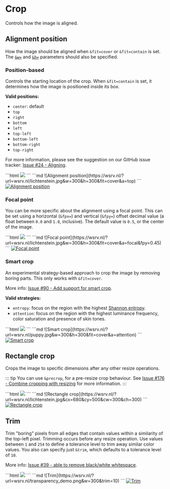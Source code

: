 # Crop

Controls how the image is aligned.

## Alignment position <QueryString field="a" />

How the image should be aligned when `&fit=cover` or `&fit=contain` is set. The [`&w=`](size.md#width) and [`&h=`](size.md#height)
parameters should also be specified.

### Position-based

Controls the starting location of the crop. When `&fit=contain` is set, it determines how the image is positioned inside its box.

**Valid positions:**
- `center`: default
- `top`
- `right`
- `bottom`
- `left`
- `top-left`
- `bottom-left`
- `bottom-right`
- `top-right`

For more information, please see the suggestion on our GitHub issue tracker: [Issue #24 - Aligning](https://github.com/weserv/images/issues/24).

<CodeGroup>
<CodeGroupItem title="HTML" active>
```html
<img src="//wsrv.nl/?url=wsrv.nl/lichtenstein.jpg&w=300&h=300&fit=cover&a=top">
```
</CodeGroupItem>

<CodeGroupItem title="Markdown">
```md
![Alignment position](https://wsrv.nl/?url=wsrv.nl/lichtenstein.jpg&w=300&h=300&fit=cover&a=top)
```
</CodeGroupItem>
</CodeGroup>

<a href="/?url=wsrv.nl/lichtenstein.jpg&w=300&h=300&fit=cover&a=top" target="_blank">
  <img :src="$withBase('/static/lichtenstein.jpg?w=300&h=300&fit=cover&a=top')" alt="Alignment position">
</a>

### Focal point <QueryString field="a" value="focal" />

You can be more specific about the alignment using a focal point. This can be set using a horizontal
(`&fpx=`) and vertical (`&fpy=`) offset decimal value (a float between `0.0` and `1.0`, inclusive). The
default value is `0.5`, or the center of the image.

<CodeGroup>
<CodeGroupItem title="HTML" active>
```html
<img src="//wsrv.nl/?url=wsrv.nl/lichtenstein.jpg&w=300&h=300&fit=cover&a=focal&fpy=0.45">
```
</CodeGroupItem>

<CodeGroupItem title="Markdown">
```md
![Focal point](https://wsrv.nl/?url=wsrv.nl/lichtenstein.jpg&w=300&h=300&fit=cover&a=focal&fpy=0.45)
```
</CodeGroupItem>
</CodeGroup>

<a href="/?url=wsrv.nl/lichtenstein.jpg&w=300&h=300&fit=cover&a=focal&fpy=0.45" target="_blank">
  <img :src="$withBase('/static/lichtenstein.jpg?w=300&h=300&fit=cover&a=focal&fpy=0.45')" alt="Focal point">
</a>

### Smart crop <QueryString field="a" value="[entropy,attention]" />

An experimental strategy-based approach to crop the image by removing boring parts. This only works
with `&fit=cover`.

More info: [Issue #90 - Add support for smart crop](https://github.com/weserv/images/issues/90).

**Valid strategies:**
- `entropy`: focus on the region with the highest [Shannon entropy](https://en.wikipedia.org/wiki/Entropy_%28information_theory%29).
- `attention`: focus on the region with the highest luminance frequency, color saturation and
  presence of skin tones.

<CodeGroup>
<CodeGroupItem title="HTML" active>
```html
<img src="//wsrv.nl/?url=wsrv.nl/puppy.jpg&w=300&h=300&fit=cover&a=attention">
```
</CodeGroupItem>

<CodeGroupItem title="Markdown">
```md
![Smart crop](https://wsrv.nl/?url=wsrv.nl/puppy.jpg&w=300&h=300&fit=cover&a=attention)
```
</CodeGroupItem>
</CodeGroup>

<a href="/?url=wsrv.nl/puppy.jpg&w=300&h=300&fit=cover&a=attention" target="_blank">
  <img :src="$withBase('/static/puppy.jpg?w=300&h=300&fit=cover&a=attention')" alt="Smart crop">
</a>

## Rectangle crop <QueryString field="c[x,y,w,h]" />

Crops the image to specific dimensions after any other resize operations.

::: tip
You can use `&precrop`, for a pre-resize crop behaviour.
See [Issue #176 - Combine cropping with resizing](https://github.com/weserv/images/issues/176) for more information.
:::

<CodeGroup>
<CodeGroupItem title="HTML" active>
```html
<img src="//wsrv.nl/?url=wsrv.nl/lichtenstein.jpg&cx=680&cy=500&cw=300&ch=300">
```
</CodeGroupItem>

<CodeGroupItem title="Markdown">
```md
![Rectangle crop](https://wsrv.nl/?url=wsrv.nl/lichtenstein.jpg&cx=680&cy=500&cw=300&ch=300)
```
</CodeGroupItem>
</CodeGroup>

<a href="/?url=wsrv.nl/lichtenstein.jpg&cx=680&cy=500&cw=300&ch=300" target="_blank">
  <img :src="$withBase('/static/lichtenstein.jpg?cx=680&cy=500&cw=300&ch=300')" alt="Rectangle crop">
</a>

## Trim <QueryString field="trim" />

Trim "boring" pixels from all edges that contain values within a similarity of the top-left pixel. Trimming
occurs before any resize operation. Use values between `1` and `254` to define a tolerance level to trim
away similar color values. You also can specify just `&trim`, which defaults to a tolerance level of `10`.

More info: [Issue #39 - able to remove black/white whitespace](https://github.com/weserv/images/issues/39).

<CodeGroup>
<CodeGroupItem title="HTML" active>
```html
<img src="//wsrv.nl/?url=wsrv.nl/transparency_demo.png&w=300&trim=10">
```
</CodeGroupItem>

<CodeGroupItem title="Markdown">
```md
![Trim](https://wsrv.nl/?url=wsrv.nl/transparency_demo.png&w=300&trim=10)
```
</CodeGroupItem>
</CodeGroup>

<a href="/?url=wsrv.nl/transparency_demo.png&w=300&trim=10" target="_blank">
  <img :src="$withBase('/static/transparency_demo.png?w=300&trim=10')" alt="Trim">
</a>
